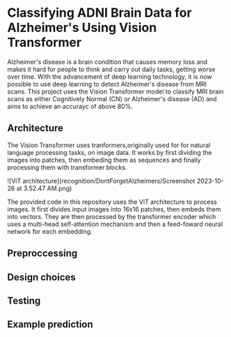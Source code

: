 # Classifying ADNI Brain Data for Alzheimer's Using Vision Transformer

Alzheimer's disease is a brain condition that causes memory loss and makes it hard for people to think and carry out daily tasks, getting worse over time. With the advancement of deep learning technology, it is now possible to use deep learning to detect Alzheimer's disease from MRI scans. This project uses the Vision Transformer model to classify MRI brain scans as either Cognitively Normal (CN) or Alzheimer's disease (AD) and aims to achieve an accurayc of above 80%.

## Architecture
The Vision Transformer uses tranformers,originally used for for natural language processing tasks, on image data. It works by first dividing the images into patches, then embeding them as sequences and finally processing them with transformer blocks.

![ViT architecture](recognition/DontForgetAlzheimers/Screenshot 2023-10-26 at 3.52.47 AM.png)

The provided code in this repository uses the ViT architecture to process images. It first divides input images into 16x16 patches, then embeds them into vectors. They are then processed by the transformer encoder which uses a multi-head self-attention mechanism and then a feed-foward neural network for each embedding. 

## Preproccessing

## Design choices

## Testing

## Example prediction
